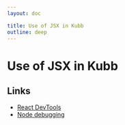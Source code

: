 ```yaml
---
layout: doc

title: Use of JSX in Kubb
outline: deep
---
```


# Use of JSX in Kubb <Badge type="info" text="@kubb/react" />

## Links

- [React DevTools](https://react.dev/learn/react-developer-tools)
- [Node debugging](https://www.youtube.com/watch?v=i9hOCvBDMMg)
